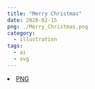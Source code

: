 ```yaml
---
title: "Merry Christmas"
date: 2020-02-15
png: ./Merry_Christmas.png
category:
  - illustration
tags:
  - ai
  - svg
---
```

<li><a href="./Merry_Christmas.png" download className="btn-png">PNG</a></li>